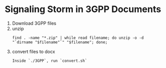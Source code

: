 # Signaling Storm in 3GPP Documents

1. Download 3GPP files
2. unzip
   ```
   find . -name "*.zip" | while read filename; do unzip -o -d "`dirname "$filename"`" "$filename"; done;
   ```
3. convert files to docx
   ```
   Inside `./3GPP`, run `convert.sh`
